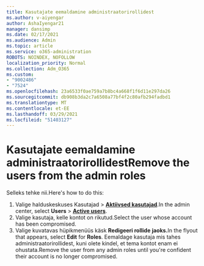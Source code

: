 ```yaml
---
title: Kasutajate eemaldamine administraatorirollidest
ms.author: v-aiyengar
author: AshaIyengar21
manager: dansimp
ms.date: 02/17/2021
ms.audience: Admin
ms.topic: article
ms.service: o365-administration
ROBOTS: NOINDEX, NOFOLLOW
localization_priority: Normal
ms.collection: Adm_O365
ms.custom:
- "9002486"
- "7524"
ms.openlocfilehash: 23a6533f0ae759a7b8bc4a668f1f6d11e297da26
ms.sourcegitcommit: db908b3da2c7a6508a77bf4f2c80afb294fadbd1
ms.translationtype: MT
ms.contentlocale: et-EE
ms.lasthandoff: 03/29/2021
ms.locfileid: "51403127"
---
```

# <a name="remove-the-users-from-the-admin-roles"></a><span data-ttu-id="869b8-102">Kasutajate eemaldamine administraatorirollidest</span><span class="sxs-lookup"><span data-stu-id="869b8-102">Remove the users from the admin roles</span></span>

<span data-ttu-id="869b8-103">Selleks tehke nii.</span><span class="sxs-lookup"><span data-stu-id="869b8-103">Here's how to do this:</span></span>

1. <span data-ttu-id="869b8-104">Valige halduskeskuses Kasutajad  >  [**Aktiivsed kasutajad**](https://go.microsoft.com/fwlink/p/?linkid=834822).</span><span class="sxs-lookup"><span data-stu-id="869b8-104">In the admin center, select **Users** > [**Active users**](https://go.microsoft.com/fwlink/p/?linkid=834822).</span></span>
1. <span data-ttu-id="869b8-105">Valige kasutaja, kelle kontot on rikutud.</span><span class="sxs-lookup"><span data-stu-id="869b8-105">Select the user whose account has been compromised.</span></span>
1. <span data-ttu-id="869b8-106">Valige kuvatavas hüpikmenüüs käsk **Redigeeri rollide** **jaoks.**</span><span class="sxs-lookup"><span data-stu-id="869b8-106">In the flyout that appears, select **Edit** for **Roles**.</span></span> <span data-ttu-id="869b8-107">Eemaldage kasutaja mis tahes administraatorirollidest, kuni olete kindel, et tema kontot enam ei ohustata.</span><span class="sxs-lookup"><span data-stu-id="869b8-107">Remove the user from any admin roles until you're confident their account is no longer compromised.</span></span>

